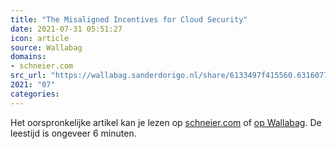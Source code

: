 ```yaml
---
title: "The Misaligned Incentives for Cloud Security"
date: 2021-07-31 05:51:27
icon: article
source: Wallabag
domains:
- schneier.com
src_url: "https://wallabag.sanderdorigo.nl/share/6133497f415560.63160777"
2021: "07"
categories:
---
```

Het oorspronkelijke artikel kan je lezen op [schneier.com](https://www.schneier.com/blog/archives/2021/05/the-misaligned-incentives-for-cloud-security.html) of [op Wallabag](https://wallabag.sanderdorigo.nl/share/6133497f415560.63160777). De leestijd is ongeveer 6 minuten.